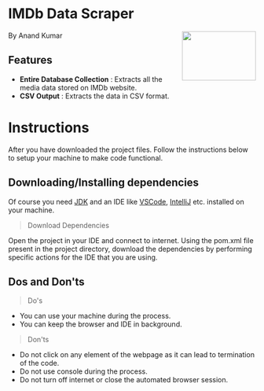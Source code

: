 # IMDb Data Scraper
<img align="right" width="150" height="100" src="https://github.com/kumarAnand05/IMDb-Data-Scraper/assets/111251492/538f26cf-6cac-42bd-bc1a-81ad72473749">
By Anand Kumar


## Features
* **Entire Database Collection** : Extracts all the media data stored on IMDb website.
* **CSV Output** : Extracts the data in CSV format.

# Instructions
After you have downloaded the project files. Follow the instructions below to setup your machine to make code functional.
## Downloading/Installing dependencies
Of course you need [JDK](https://www.oracle.com/in/java/technologies/downloads/) and an IDE like [VSCode](https://code.visualstudio.com), [IntelliJ](https://www.jetbrains.com/idea/) etc. installed on your machine.

> Download Dependencies

Open the project in your IDE and connect to internet. Using the pom.xml file present in the project directory, download the dependencies by performing specific actions for the IDE that you are using. 


## Dos and Don'ts
> Do's

+ You can use your machine during the process.
+ You can keep the browser and IDE in background.

> Don'ts

+ Do not click on any element of the webpage as it can lead to termination of the code.
+ Do not use console during the process.
+ Do not turn off internet or close the automated browser session.
